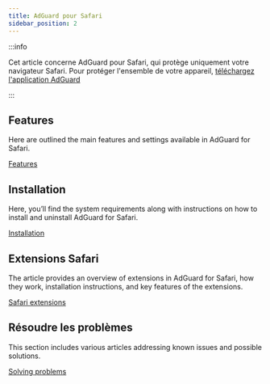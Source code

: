 ```yaml
---
title: AdGuard pour Safari
sidebar_position: 2
---
```


:::info

Cet article concerne AdGuard pour Safari, qui protège uniquement votre navigateur Safari. Pour protéger l'ensemble de votre appareil, [téléchargez l'application AdGuard](https://agrd.io/download-kb-adblock)

:::

## Features

Here are outlined the main features and settings available in AdGuard for Safari.

[Features](/adguard-for-safari/features/features.md)

## Installation

Here, you’ll find the system requirements along with instructions on how to install and uninstall AdGuard for Safari.

[Installation](/adguard-for-safari/installation.md)

## Extensions Safari

The article provides an overview of extensions in AdGuard for Safari, how they work, installation instructions, and key features of the extensions.

[Safari extensions](/adguard-for-safari/extensions.md)

## Résoudre les problèmes

This section includes various articles addressing known issues and possible solutions.

[Solving problems](/adguard-for-safari/solving-problems/solving-problems.md)
